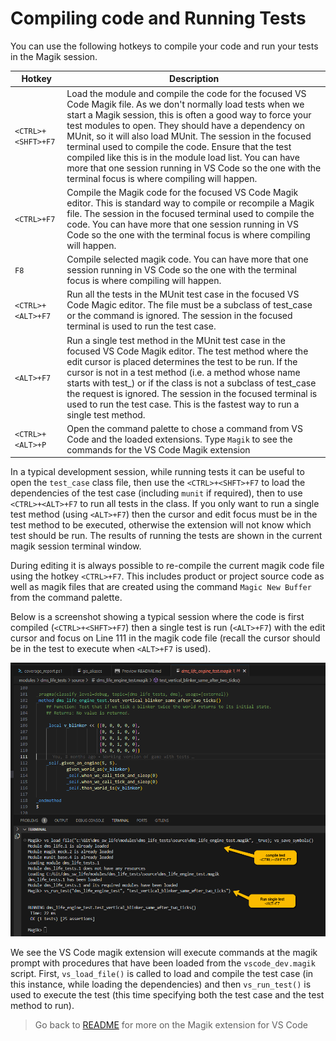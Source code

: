 # Compiling code and Running Tests

You can use the following hotkeys to compile your code and run your tests in the Magik session.

 Hotkey | Description
--------|-------------
 `<CTRL>+<SHFT>+F7`   |Load the module and compile the code for the focused VS Code Magik file.  As we don't normally load tests when we start a Magik session, this is often a good way to force your test modules to open.  They should have a dependency on MUnit, so it will also load MUnit.  The session in the focused terminal used to compile the code.  Ensure that the test compiled like this is in the module load list.  You can have more that one session running in VS Code so the one with the terminal focus is where compiling will happen.
 `<CTRL>+F7` | Compile the Magik code for the focused VS Code Magik editor.  This is standard way to compile or recompile a Magik file.  The session in the focused terminal used to compile the code.  You can have more that one session running in VS Code so the one with the terminal focus is where compiling will happen.
 `F8` | Compile selected magik code.  You can have more that one session running in VS Code so the one with the terminal focus is where compiling will happen.
 `<CTRL>+<ALT>+F7` | Run all the tests in the MUnit test case in the focused VS Code Magic editor.  The file must be a subclass of test_case or the command is ignored. The session in the focused terminal is used to run the test case.
 `<ALT>+F7` | Run a single test method in the MUnit test case in the focused VS Code Magik editor.  The test method where the edit cursor is placed determines the test to be run.  If the cursor is not in a test method (i.e. a method whose name starts with test_) or if the class is not a subclass of test_case the request is ignored.  The session in the focused terminal is used to run the test case.  This is the fastest way to run a single test method.
 `<CTRL>+<ALT>+P` | Open the command palette to chose a command from VS Code and the loaded extensions.  Type `Magik` to see the commands for the VS Code Magik extension

 In a typical development session, while running tests it can be useful to open the `test_case` class file, then use the `<CTRL>+<SHFT>+F7` to load the dependencies of the test case (including `munit` if required), then to use `<CTRL>+<ALT>+F7` to run all tests in the class.  If you only want to run a single test method (using `<ALT>+F7`) then the cursor and edit focus must be in the test method to be executed, otherwise the extension will not know which test should be run.  The results of running the tests are shown in the current magik session terminal window.

 During editing it is always possible to re-compile the current magik code file using the hotkey `<CTRL>+F7`.  This includes product or project source code as well as magik files that are created using the command `Magic New Buffer` from the command palette.

Below is a screenshot showing a typical session where the code is first compiled (`<CTRL>+<SHFT>+F7`) then a single test is run (`<ALT>+F7`) with the edit cursor and focus on Line 111 in the magik code file (recall the cursor should be in the test to execute when `<ALT>+F7` is used).

![magik-vscode](./images/compile_execute_test.png)

We see the VS Code magik extension will execute commands at the magik prompt with procedures that have been loaded from the `vscode_dev.magik` script.  First, `vs_load_file()` is called to load and compile the test case (in this instance, while loading the dependencies) and then `vs_run_test()` is used to execute the test (this time specifying both the test case and the test method to run).

> Go back to [README](../README.md) for more on the Magik extension for VS Code

